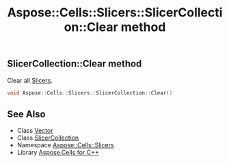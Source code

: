 ﻿---
title: Aspose::Cells::Slicers::SlicerCollection::Clear method
linktitle: Clear
second_title: Aspose.Cells for C++ API Reference
description: 'Aspose::Cells::Slicers::SlicerCollection::Clear method. Clear all Slicers in C++.'
type: docs
weight: 900
url: /cpp/aspose.cells.slicers/slicercollection/clear/
---
## SlicerCollection::Clear method


Clear all [Slicers](../../).

```cpp
void Aspose::Cells::Slicers::SlicerCollection::Clear()
```

## See Also

* Class [Vector](../../../aspose.cells/vector/)
* Class [SlicerCollection](../)
* Namespace [Aspose::Cells::Slicers](../../)
* Library [Aspose.Cells for C++](../../../)
